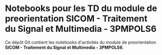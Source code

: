 # Notebooks pour les TD du module de preorientation SICOM - Traitement du Signal et Multimedia - 3PMPOLS6

Ce dépôt Git contient les notebooks d'activités du module de preorientation **SICOM - Traitement du Signal et Multimedia - 3PMPOLS6**.
